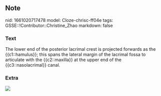 ## Note
nid: 1661020717478
model: Cloze-chrisc-ff04e
tags: GSSE::!Contributor::Christine_Zhao
markdown: false

### Text
<div>
  <div>
    <div>
      <div>
        The lower end of the posterior lacrimal crest is projected
        forwards as the {{c1::hamulus}}; this spans the lateral
        margin of the lacrimal fossa to articulate with the
        {{c2::maxilla}} at the upper end of the
        {{c3::nasolacrimal}} canal.
      </div>
    </div>
  </div>
</div>

### Extra
<div>
  <div>
    <div>
      <div><img src="Gray374.jpg"></div>
    </div>
  </div>
</div>
